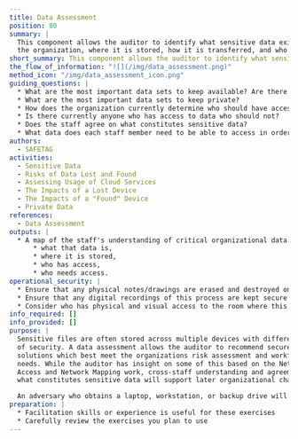 ```yaml
---
title: Data Assessment
position: 80  
summary: |
  This component allows the auditor to identify what sensitive data exists for
  the organization, where it is stored, how it is transferred, and who accesses it.
short_summary: This component allows the auditor to identify what sensitive data exists for the organization, where it is stored, and how it is transferred.
the_flow_of_information: "![](/img/data_assessment.png)"
method_icon: "/img/data_assessment_icon.png"
guiding_questions: |
  * What are the most important data sets to keep available? Are there backups?
  * What are the most important data sets to keep private?
  * How does the organization currently determine who should have access to data?
  * Is there currently anyone who has access to data who should not?
  * Does the staff agree on what constitutes sensitive data?
  * What data does each staff member need to be able to access in order to do their job?
authors:
  - SAFETAG
activities:
  - Sensitive Data
  - Risks of Data Lost and Found
  - Assessing Usage of Cloud Services
  - The Impacts of a Lost Device
  - The Impacts of a "Found" Device
  - Private Data
references:
  - Data Assessment
outputs: |
  * A map of the staff's understanding of critical organizational data:
      * what that data is,
      * where it is stored,
      * who has access,
      * who needs access.
operational_security: |
  * Ensure that any physical notes/drawings are erased and destroyed once digitally recorded.
  * Ensure that any digital recordings of this process are kept secure and encrypted.
  * Consider who has physical and visual access to the room where this process takes place, and if the room can be secured if this activity may span long/overnight breaks.
info_required: []
info_provided: []
purpose: |
  Sensitive files are often stored across multiple devices with different levels
  of security. A data assessment allows the auditor to recommend secure storage
  solutions which best meet the organizations risk assessment and workflow
  needs. While the auditor has insight on some of this based on the Network
  Access and Network Mapping work, cross-staff understanding and agreement on
  what constitutes sensitive data will support later organizational change.

  An adversary who obtains a laptop, workstation, or backup drive will be able to read or modify sensitive information on the device, even if that staff member has set a strong account password. This applies to threats involving loss, theft, and confiscation, but also to "checkpoint" scenarios in which they may only have access for a few minutes. Furthermore, in the event of a burglary or office raid, an adversary could obtain all sensitive information on the organization's devices, possibly even undetected.
preparation: |
  * Facilitation skills or experience is useful for these exercises
  * Carefully review the exercises you plan to use
---
```

